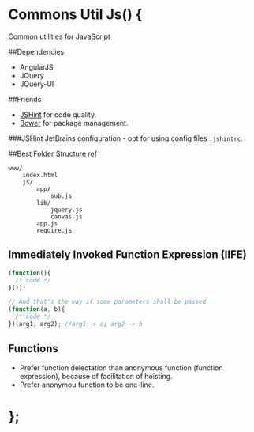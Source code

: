 # Commons Util Js() {
Common utilities for JavaScript

##Dependencies
* AngularJS
* JQuery
* JQuery-UI

##Friends
* [JSHint](http://jshint.com/) for code quality.
* [Bower](http://bower.io/) for package management.

###JSHint
JetBrains configuration - opt for using config files `.jshintrc`.

##Best Folder Structure
[ref](http://requirejs.org/docs/api.html)
```
www/
    index.html
    js/
        app/
            sub.js
        lib/
            jquery.js
            canvas.js
        app.js
        require.js
```

## Immediately Invoked Function Expression (IIFE)
```javascript
(function(){
  /* code */
}());

// And that's the way if some parameters shall be passed
(function(a, b){
  /* code */
})(arg1, arg2); //arg1 -> a; arg2 -> b
```
## Functions
* Prefer function delectation than anonymous function (function expression), because of facilitation of hoisting.
* Prefer anonymou function to be one-line. 

# };
